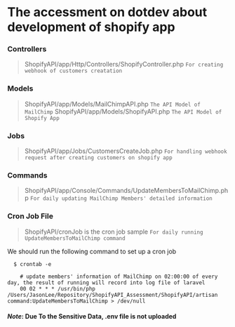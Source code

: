 # The accessment on dotdev about development of shopify app

### Controllers
> ShopifyAPI/app/Http/Controllers/ShopifyController.php 
`For creating webhook of customers creatation`

### Models
> ShopifyAPI/app/Models/MailChimpAPI.php 
`The API Model of MailChimp`
> ShopifyAPI/app/Models/ShopifyAPI.php 
`The API Model of Shopify App`

### Jobs
> ShopifyAPI/app/Jobs/CustomersCreateJob.php 
`For handling webhook request after creating customers on shopify app`

### Commands
> ShopifyAPI/app/Console/Commands/UpdateMembersToMailChimp.php 
`For daily updating MailChimp Members' detailed information`

### Cron Job File
> ShopifyAPI/cronJob is the cron job sample
`For daily running UpdateMembersToMailChimp command`

We should run the following command to set up a cron job
```
  $ crontab -e
  
    # update members' information of MailChimp on 02:00:00 of every day, the result of running will record into log file of laravel
    00 02 * * * /usr/bin/php /Users/JasonLee/Repository/ShopifyAPI_Assessment/ShopifyAPI/artisan command:UpdateMembersToMailChimp > /dev/null
```

#### _Note_: Due To the Sensitive Data, __.env__ file is not uploaded
